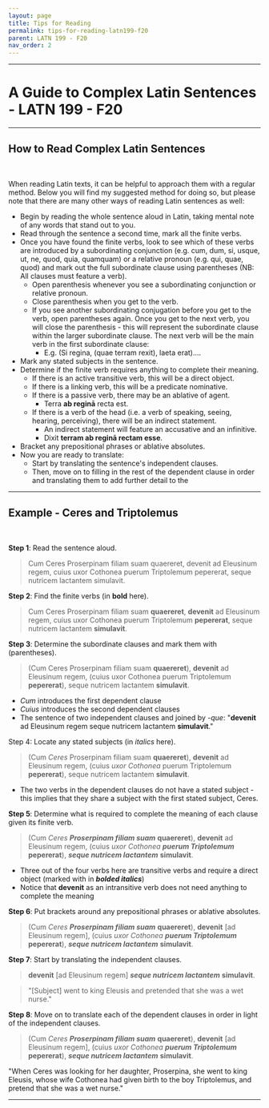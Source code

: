 ```yaml
---
layout: page
title: Tips for Reading
permalink: tips-for-reading-latn199-f20
parent: LATN 199 - F20
nav_order: 2
---
```

***

# A Guide to Complex Latin Sentences - LATN 199 - F20

***
## How to Read Complex Latin Sentences
&nbsp;

When reading Latin texts, it can be helpful to approach them with a regular method. Below you will find my suggested method for doing so, but please note that there are many other ways of reading Latin sentences as well:

- Begin by reading the whole sentence aloud in Latin, taking mental note of any words that stand out to you.
- Read through the sentence a second time, mark all the finite verbs.
- Once you have found the finite verbs, look to see which of these verbs are introduced by a subordinating conjunction (e.g. cum, dum, si, usque, ut, ne, quod, quia, quamquam) or a relative pronoun (e.g. qui, quae, quod) and mark out the full subordinate clause using parentheses (NB: All clauses must feature a verb).
  - Open parenthesis whenever you see a subordinating conjunction or relative pronoun.
  - Close parenthesis when you get to the verb.
  - If you see another subordinating conjugation before you get to the verb, open parentheses again. Once you get to the next verb, you will close the parenthesis - this will represent the subordinate clause within the larger subordinate clause. The next verb will be the main verb in the first subordinate clause:
    - E.g. (Si regina, (quae terram rexit), laeta erat)....
- Mark any stated subjects in the sentence.
- Determine if the finite verb requires anything to complete their meaning.  
  - If there is an active transitive verb, this will be a direct object.
  - If there is a linking verb, this will be a predicate nominative.
  - If there is a passive verb, there may be an ablative of agent.
    - Terra **ab reginā** recta est.
  - If there is a verb of the head (i.e. a verb of speaking, seeing, hearing, perceiving), there will be an indirect statement.
    - An indirect statement will feature an accusative and an infinitive.
    - Dixit **terram ab reginā rectam esse**.
- Bracket any prepositional phrases or ablative absolutes.
- Now you are ready to translate:
  - Start by translating the sentence's independent clauses.
  - Then, move on to filling in the rest of the dependent clause in order and translating them to add further detail to the

***

## Example - Ceres and Triptolemus
&nbsp;

**Step 1**: Read the sentence aloud.

> Cum Ceres Proserpinam filiam suam quaereret, devenit ad Eleusinum regem, cuius uxor Cothonea puerum Triptolemum pepererat, seque nutricem lactantem simulavit.

**Step 2**: Find the finite verbs (in **bold** here).

> Cum Ceres Proserpinam filiam suam **quaereret**, **devenit** ad Eleusinum regem, cuius uxor Cothonea puerum Triptolemum **pepererat**, seque nutricem lactantem **simulavit**.

**Step 3**: Determine the subordinate clauses and mark them with (parentheses).

> (Cum Ceres Proserpinam filiam suam **quaereret**), **devenit** ad Eleusinum regem, (cuius uxor Cothonea puerum Triptolemum **pepererat**), seque nutricem lactantem **simulavit**.

- *Cum* introduces the first dependent clause
- *Cuius* introduces the second dependent clauses
- The sentence of two independent clauses and joined by *-que*: "**devenit** ad Eleusinum regem seque nutricem lactantem **simulavit**."

Step 4: Locate any stated subjects (in *italics* here).

> (Cum *Ceres* Proserpinam filiam suam **quaereret**), **devenit** ad Eleusinum regem, (cuius *uxor Cothonea* puerum Triptolemum **pepererat**), seque nutricem lactantem **simulavit**.

- The two verbs in the dependent clauses do not have a stated subject - this implies that they share a subject with the first stated subject, Ceres.

**Step 5**: Determine what is required to complete the meaning of each clause given its finite verb.

> (Cum *Ceres* ***Proserpinam filiam suam*** **quaereret**), **devenit** ad Eleusinum regem, (cuius *uxor Cothonea* ***puerum Triptolemum*** **pepererat**), ***seque nutricem lactantem*** **simulavit**.

- Three out of the four verbs here are transitive verbs and require a direct object (marked with in ***bolded italics***)
- Notice that **devenit** as an intransitive verb does not need anything to complete the meaning

**Step 6**: Put brackets around any prepositional phrases or ablative absolutes.

> (Cum *Ceres* ***Proserpinam filiam suam*** **quaereret**), **devenit** [ad Eleusinum regem], (cuius *uxor Cothonea* ***puerum Triptolemum*** **pepererat**), ***seque nutricem lactantem*** **simulavit**.

**Step 7**: Start by translating the independent clauses.

> **devenit** [ad Eleusinum regem] ***seque nutricem lactantem*** **simulavit**.

> "[Subject] went to king Eleusis and pretended that she was a wet nurse."

**Step 8**: Move on to translate each of the dependent clauses in order in light of the independent clauses.

> (Cum *Ceres* ***Proserpinam filiam suam*** **quaereret**), **devenit** [ad Eleusinum regem], (cuius *uxor Cothonea* ***puerum Triptolemum*** **pepererat**), ***seque nutricem lactantem*** **simulavit**.

"When Ceres was looking for her daughter, Proserpina, she went to king Eleusis, whose wife Cothonea had given birth to the boy Triptolemus, and pretend that she was a wet nurse."

***
